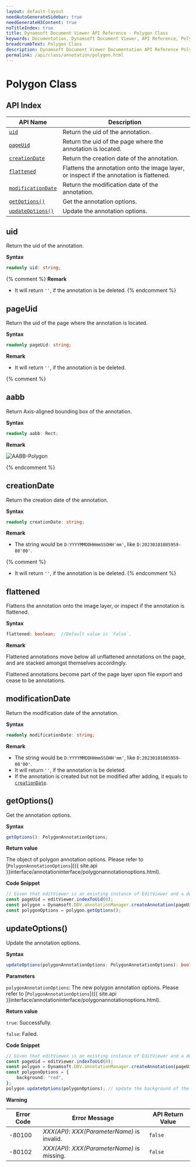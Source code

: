 ```yaml
---
layout: default-layout
needAutoGenerateSidebar: true
needGenerateH3Content: true
noTitleIndex: true
title: Dynamsoft Document Viewer API Reference - Polygon Class
keywords: Documentation, Dynamsoft Document Viewer, API Reference, Polygon Class
breadcrumbText: Polygon Class
description: Dynamsoft Document Viewer Documentation API Reference Polygon Class Page
permalink: /api/class/annotation/polygon.html
---
```


# Polygon Class

## API Index

| API Name                                | Description                                                                                 |
| --------------------------------------- | ------------------------------------------------------------------------------------------- |
| [`uid`](#uid)                           | Return the uid of the annotation.                                                           |
| [`pageUid`](#pageuid)                   | Return the uid of the page where the annotation is located.                                 |
| [`creationDate`](#creationdate)         | Return the creation date of the annotation.                                                 |
| [`flattened`](#flattened)               | Flattens the annotation onto the image layer, or inspect if the annotation is flattened. |
| [`modificationDate`](#modificationdate) | Return the modification date of the annotation.                                             |
| [`getOptions()`](#getoptions)           | Get the annotation options.                                                                 |
| [`updateOptions()`](#updateoptions)     | Update the annotation options.                                                              |

## uid

Return the uid of the annotation.

**Syntax**

```typescript
readonly uid: string;
```

{% comment %}
**Remark**

- It will return `''`, if the annotation is be deleted. 
{% endcomment %}

## pageUid

Return the uid of the page where the annotation is located.

**Syntax**

```typescript
readonly pageUid: string;
```

**Remark**

- It will return `''`, if the annotation is be deleted. 

{% comment %}
## aabb

Return Axis-aligned bounding box of the annotation.

**Syntax**

```typescript
readonly aabb: Rect;
```

**Remark**

![AABB-Polygon](/assets/imgs/aabbpolygon.png)

{% endcomment %}

## creationDate

Return the creation date of the annotation.

**Syntax**

```typescript
readonly creationDate: string;
```

**Remark**

- The string would be `D:YYYYMMDDHHmmSSOHH'mm'`, like `D:20230101085959-08'00'`.

{% comment %}
- It will return `''`, if the annotation is be deleted. 
{% endcomment %}

## flattened

Flattens the annotation onto the image layer, or inspect if the annotation is flattened.

**Syntax**

```typescript
flattened: boolean;  //Default value is `false`.
```

**Remark**

Flattened annotations move below all unflattened annotations on the page, and are stacked amongst themselves accordingly.

Flattened annotations become part of the page layer upon file export and cease to be annotations.

## modificationDate

Return the modification date of the annotation.

**Syntax**

```typescript
readonly modificationDate: string;
```

**Remark**

- The string would be `D:YYYYMMDDHHmmSSOHH'mm'`, like `D:20230101085959-08'00'`.
- It will return `''`, if the annotation is be deleted. 
- If the annotation is created but not be modified after adding, it equals to [`creationDate`](#creationdate). 


## getOptions()

Get the annotation options.

**Syntax**

```typescript
getOptions(): PolygonAnnotationOptions;
```

**Return value**

The object of polygon annotation options. Please refer to [`PolygonAnnotationOptions`]({{ site.api }}interface/annotationinterface/polygonannotationoptions.html).

**Code Snippet**

```typescript
// Given that editViewer is an existing instance of EditViewer and a document is currently open.
const pageUid = editViewer.indexToUid(0);
const polygon = Dynamsoft.DDV.annotationManager.createAnnotation(pageUid, "polygon"); // Create a default Polygon annotation instance.
const polygonOptions = polygon.getOptions();
```

## updateOptions() 

Update the annotation options.

**Syntax**

```typescript
updateOptions(polygonAnnotationOptions: PolygonAnnotationOptions): boolean;
```

**Parameters**

`polygonAnnotationOptions`: The new polygon annotation options. Please refer to [`PolygonAnnotationOptions`]({{ site.api }}interface/annotationinterface/polygonannotationoptions.html).

**Return value**

`true`: Successfully.

`false`: Failed.

**Code Snippet**

```typescript
// Given that editViewer is an existing instance of EditViewer and a document is currently open.
const pageUid = editViewer.indexToUid(0);
const polygon = Dynamsoft.DDV.annotationManager.createAnnotation(pageUid, "polygon"); // Create a default Polygon annotation instance.
const polygonOptions = {
    background: "red",
};
polygon.updateOptions(polygonOptions); // Update the background of the polygon to red.
```

**Warning**

 Error Code  | Error Message                                        | API Return Value
--------|-----------------------------------------------------|----------------------
 -80100 | *XXX(API)*: *XXX(ParameterName)* is invalid.   | `false`
 -80102 | *XXX(API)*: *XXX(ParameterName)* is missing.  | `false`
